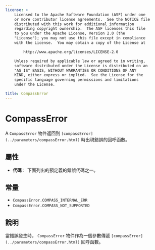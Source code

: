 ```yaml
---
license: >
    Licensed to the Apache Software Foundation (ASF) under one
    or more contributor license agreements.  See the NOTICE file
    distributed with this work for additional information
    regarding copyright ownership.  The ASF licenses this file
    to you under the Apache License, Version 2.0 (the
    "License"); you may not use this file except in compliance
    with the License.  You may obtain a copy of the License at

        http://www.apache.org/licenses/LICENSE-2.0

    Unless required by applicable law or agreed to in writing,
    software distributed under the License is distributed on an
    "AS IS" BASIS, WITHOUT WARRANTIES OR CONDITIONS OF ANY
    KIND, either express or implied.  See the License for the
    specific language governing permissions and limitations
    under the License.

title: CompassError
---
```


# CompassError

A `CompassError` 物件返回到 `[compassError](../parameters/compassError.html)` 時出現錯誤的回呼函數。

## 屬性

*   **代碼**： 下面列出的預定義的錯誤代碼之一。

## 常量

*   `CompassError.COMPASS_INTERNAL_ERR`
*   `CompassError.COMPASS_NOT_SUPPORTED`

## 說明

當錯誤發生時， `CompassError` 物件作為一個參數傳遞 `[compassError](../parameters/compassError.html)` 回呼函數。